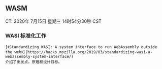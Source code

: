 ## WASM

CT: 2020年 7月15日 星期三 14时54分30秒 CST

### WASI 标准化工作
	[《Standardizing WASI: A system interface to run WebAssembly outside the web》](https://hacks.mozilla.org/2019/03/standardizing-wasi-a-webassembly-system-interface/)
	介绍了出发点，原理和设计目标。

